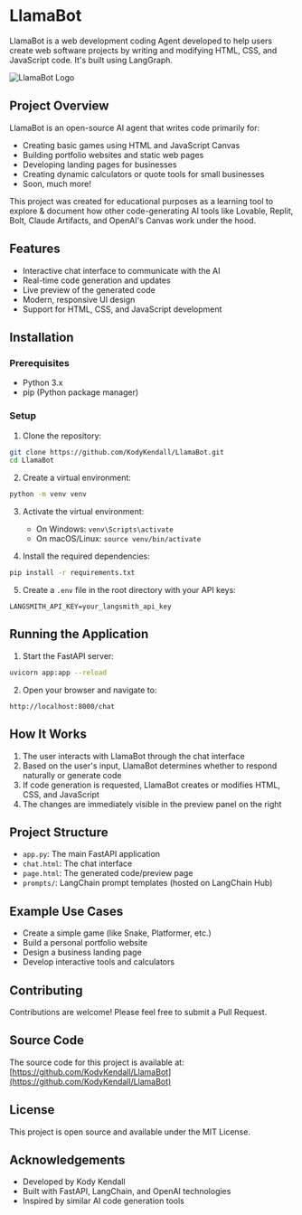 # LlamaBot

LlamaBot is a web development coding Agent developed to help users create web software projects by writing and modifying HTML, CSS, and JavaScript code. It's built using LangGraph.

![LlamaBot Logo](https://service-jobs-images.s3.us-east-2.amazonaws.com/7rl98t1weu387r43il97h6ipk1l7)

## Project Overview

LlamaBot is an open-source AI agent that writes code primarily for:
- Creating basic games using HTML and JavaScript Canvas
- Building portfolio websites and static web pages
- Developing landing pages for businesses
- Creating dynamic calculators or quote tools for small businesses
- Soon, much more!

This project was created for educational purposes as a learning tool to explore & document how other code-generating AI tools like Lovable, Replit, Bolt, Claude Artifacts, and OpenAI's Canvas work under the hood.

## Features

- Interactive chat interface to communicate with the AI
- Real-time code generation and updates
- Live preview of the generated code
- Modern, responsive UI design
- Support for HTML, CSS, and JavaScript development

## Installation

### Prerequisites

- Python 3.x
- pip (Python package manager)

### Setup

1. Clone the repository:
```bash
git clone https://github.com/KodyKendall/LlamaBot.git
cd LlamaBot
```

2. Create a virtual environment:
```bash
python -m venv venv
```

3. Activate the virtual environment:
   - On Windows: `venv\Scripts\activate`
   - On macOS/Linux: `source venv/bin/activate`

4. Install the required dependencies:
```bash
pip install -r requirements.txt
```

5. Create a `.env` file in the root directory with your API keys:
```
LANGSMITH_API_KEY=your_langsmith_api_key
```

## Running the Application

1. Start the FastAPI server:
```bash
uvicorn app:app --reload
```

2. Open your browser and navigate to:
```
http://localhost:8000/chat
```

## How It Works

1. The user interacts with LlamaBot through the chat interface
2. Based on the user's input, LlamaBot determines whether to respond naturally or generate code
3. If code generation is requested, LlamaBot creates or modifies HTML, CSS, and JavaScript
4. The changes are immediately visible in the preview panel on the right

## Project Structure

- `app.py`: The main FastAPI application
- `chat.html`: The chat interface
- `page.html`: The generated code/preview page
- `prompts/`: LangChain prompt templates (hosted on LangChain Hub)

## Example Use Cases

- Create a simple game (like Snake, Platformer, etc.)
- Build a personal portfolio website
- Design a business landing page
- Develop interactive tools and calculators

## Contributing

Contributions are welcome! Please feel free to submit a Pull Request.

## Source Code

The source code for this project is available at:
[https://github.com/KodyKendall/LlamaBot](https://github.com/KodyKendall/LlamaBot)

## License

This project is open source and available under the MIT License.

## Acknowledgements

- Developed by Kody Kendall
- Built with FastAPI, LangChain, and OpenAI technologies
- Inspired by similar AI code generation tools
